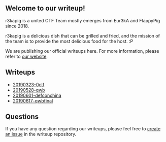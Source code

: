## Welcome to our writeup!

r3kapig is a united CTF Team mostly emerges from Eur3kA and FlappyPig since 2018.

r3kapig is a delicious dish that can be grilled and fried, and the mission of the team is to provide the most delicious food for the host. :P

We are publishing our official writeups here. For more information, please refer to [our website](https://r3kapig.com).

## Writeups

- [20190323-0ctf](20190323-0ctf)
- [20190528-qwb](20190528-qwb)
- [20190601-defconchina](20190601-defconchina)
- [20190617-qwbfinal](20190617-qwbfinal)

## Questions

If you have any question regarding our writeups, please feel free to [create an issue](https://github.com/r3kapig/writeup/issues) in the writeup repository.
